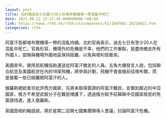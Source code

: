 ```yaml
---
layout: post
title: 北約稱過去七日最少20人在喀布爾機場一帶混亂中死亡
date: 2021-08-22 21:17:49.000000000 +08:00
link: https://news.rthk.hk/rthk/ch/component/k2/1607081-20210822.htm
categories: rthk
---
```


阿富汗首都喀布爾機場一帶的混亂持續。北約官員表示，過去七日有至少20人在混亂中死亡。官員形容，機場外的危機是不幸，他們的工作重點，是盡快撤走所有外國人，部隊與機場外圍地區保持距離，以免與塔利班衝突。

美國宣布，徵用民航機協助運送從阿富汗撤走的人員。五角大樓發言人說，包括聯合航空及美國航空在內的18架飛機，將參與計劃，飛機不會直接前往喀布爾，而是接載一些已經離開阿富汗的人。

俄羅斯總統普京批評西方國家，先將未取得簽證的阿富汗難民，安置到鄰近的中亞國家，俄方不希望武裝分子在難民掩護下，透過俄方賦予前蘇聯中亞國家居民的免簽證待遇，進入俄羅斯。

英國首相約翰遜說，將於星期二召開七國集團領導人會議，討論阿富汗危機。
